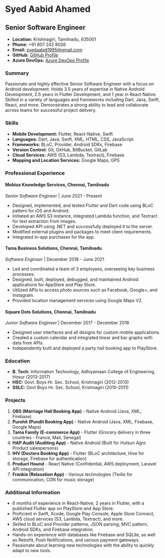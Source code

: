 # Syed Aabid Ahamed
## Senior Software Engineer

- **Location:** Krishnagiri, Tamilnadu, 635001
- **Phone:** +91 807 242 8026
- **Email:** syedaabid1995@gmail.com
- **GitHub:** [GitHub Profile](https://github.com/YourGitHubUsername)
- **Azure DevOps:** [Azure DevOps Profile](https://dev.azure.com/YourAzureDevOpsUsername)

### Summary
Passionate and highly effective Senior Software Engineer with a focus on Android development. Holds 3.5 years of expertise in Native Android Development, 2.5 years in Flutter Development, and 1 year in React Native. Skilled in a variety of languages and frameworks including Dart, Java, Swift, React, and more. Demonstrates a strong ability to lead and collaborate across teams for successful project delivery.

### Skills
- **Mobile Development:** Flutter, React-Native, Swift
- **Languages:** Dart, Java, Swift, XML, HTML, CSS, JavaScript
- **Frameworks:** BLoC, Provider, Android SDKs, Firebase
- **Version Control:** Git, GitHub, BitBucket, GitLab
- **Cloud Services:** AWS (S3, Lambda, Textract), Firebase
- **Mapping and Location Services:** Google Maps, GPS

### Professional Experience
#### Mobius Knowledge Services, Chennai, Tamilnadu
*Senior Software Engineer* | June 2021 - Present

- Designed, implemented, and tested Flutter and Dart code using BLoC pattern for iOS and Android.
- Initiated an AWS S3 instance, integrated Lambda function, and Textract for text extraction from images.
- Developed API using .NET and successfully deployed it to the server.
- Modified external plugins and packages to meet client requirements.
- Integrated in-app purchases for the app.

#### Tama Business Solutions, Chennai, Tamilnadu
*Software Engineer* | December 2018 - June 2021

- Led and coordinated a team of 3 employees, overseeing key business processes.
- Designed, built, deployed, debugged, and maintained Android applications for AppStore and Play Store.
- Utilized APIs to access photo sources such as Facebook, Google+, and Instagram.
- Provided location management services using Google Maps V2.

#### Square Dots Solutions, Chennai, Tamilnadu
*Junior Software Engineer* | December 2017 - December 2018

- Designed user interfaces and all designs for custom mobile applications.
- Created a custom calendar and integrated linear and bar graphs with data from APIs.
- Independently built and deployed a party hall booking app to PlayStore.

### Education
- **B. Tech:** Information Technology, Adhiyamaan College of Engineering, Hosur (2013-2017)
- **HSC:** Govt. Boys Hr. Sec. School, Krishnagiri (2012-2013)
- **SSLC:** Govt Boys Hr. Sec. School, Krishnagiri (2010-2011)

### Projects
1. **OBS (Marriage Hall Booking App)** - Native Android (Java, XML, Firebase)
2. **Purohit (Pundit Booking App)** - Native Android (Java, XML, Firebase, Google Maps)
3. **Tama Family (E-commerce App)** - Flutter (Grocery delivery in three countries - France, Mali, Senegal)
4. **HAP Audit (Auditing App)** - Native Android (Built for Hutsun Agro Product salespersons)
5. **IHV (Doctors Booking App)** - Flutter (BLoC architecture, Hive for storage, Firebase for authentication)
6. **Product Hound** - React Native (Confidential, AWS deployment, Laravel API integration)
7. **Frankie (Relaxation App)** - Various technologies (Twilio for communication, CDN for music storage)

### Additional Information
- 6 months of experience in React-Native, 2 years in Flutter, with a published Flutter app on PlayStore and App Store.
- Proficient in Swift, Xcode, Google Play Console, Apple Store Connect, AWS cloud services (S3, Lambda, Textract), and more.
- Skilled in BLoC and Provider patterns, JSON parsing, MVC pattern, Android SDKs, and Firebase integration.
- Hands-on experience with databases like Firebase and SQLite, as well as Retrofit, Push Notifications, and various payment gateways.
- Passionate about learning new technologies with the ability to quickly adapt to new tools.
